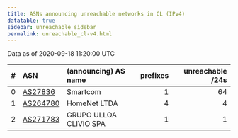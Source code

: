 ```yaml
---
title: ASNs announcing unreachable networks in CL (IPv4)
datatable: true
sidebar: unreachable_sidebar
permalink: unreachable_cl-v4.html
---
```


Data as of 2020-09-18 11:20:00 UTC


<div class="datatable-begin"></div>

|   # | ASN                                      | (announcing) AS name   |   prefixes |   unreachable /24s |
|----:|:-----------------------------------------|:-----------------------|-----------:|-------------------:|
|   0 | [AS27836](unreachable_AS27836-v4.html)   | Smartcom               |          1 |                 64 |
|   1 | [AS264780](unreachable_AS264780-v4.html) | HomeNet LTDA           |          4 |                  4 |
|   2 | [AS271783](unreachable_AS271783-v4.html) | GRUPO ULLOA CLIVIO SPA |          1 |                  1 |

<div class="datatable-end"></div>